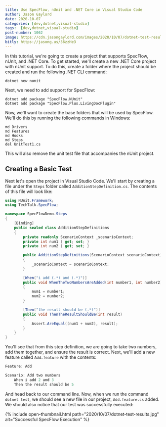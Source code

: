 ```yaml
---
title: Use SpecFlow, nUnit and .NET Core in Visual Studio Code
author: Jason Gaylord
date: 2020-10-07
categories: [dev,dotnet,visual-studio]
tags:  [dev,dotnet,visual-studio]
post-number: 1062
image: https://cdn.jasongaylord.com/images/2020/10/07/dotnet-test-results.jpg
bitly: https://jasong.us/36zzHe3
---
```


In this tutorial, we're going to create a project that supports SpecFlow, nUnit, and .NET Core. To get started, we'll create a new .NET Core project with nUnit support. To do this, create a folder where the project should be created and run the following .NET CLI command:

```shell
dotnet new nunit
```

Next, we need to add support for SpecFlow:

```shell
dotnet add package "SpecFlow.NUnit"
dotnet add package "SpecFlow.Plus.LivingDocPlugin"
```

Now, we'll want to create the base folders that will be used by SpecFlow. We'll do this by running the following commands in Windows:

```shell
md Drivers
md Features
md Hooks
md Steps
del UnitTest1.cs
```

This will also remove the unit test file that accompanies the nUnit project.

## Creating a Basic Test

Next let's open the project in Visual Studio Code. We'll start by creating a file under the `Steps` folder called `AdditionStepDefinition.cs`. The contents of this file will look like:

```csharp
using NUnit.Framework;
using TechTalk.SpecFlow;

namespace SpecFlowDemo.Steps
{
    [Binding]
    public sealed class AdditionStepDefinitions
    {
        private readonly ScenarioContext _scenarioContext;
        private int num1 { get; set; }
        private int num2 { get; set; }

        public AdditionStepDefinitions(ScenarioContext scenarioContext)
        {
            _scenarioContext = scenarioContext;
        }

        [When("i add (.*) and (.*)")]
        public void WhenTheTwoNumbersAreAdded(int number1, int number2)
        {
            num1 = number1;
            num2 = number2;
        }

        [Then("the result should be (.*)")]
        public void ThenTheResultShouldBe(int result)
        {
            Assert.AreEqual((num1 + num2), result);
        }
    }
}
```

You'll see that from this step definition, we are going to take two numbers, add them together, and ensure the result is correct. Next, we'll add a new feature called `Add.feature` with the contents:

```csharp
Feature: Add

Scenario: Add two numbers
	When i add 2 and 3
	Then the result should be 5
```

And head back to our command line. Now, when we run the command `dotnet test`, we should see a new file in our project, `Add.feature.cs` added. We should also notice that our test was successfully executed:

{% include open-thumbnail.html path="2020/10/07/dotnet-test-results.jpg" alt="Successful SpecFlow Execution" %}
